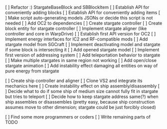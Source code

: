 [ ] Refactor :) StargateBaseBlock and SBBlockItem
[ ] Establish API for conveniently adding blocks
[ ] Establish API for conveniently adding items
[ ] Make script auto-generating models JSONs or decide this script is not needed
[ ] Add OC2 to dependencies
[ ] Create stargate controller
[ ] Create block entity for stargate controller
[ ] Implement stargate aligner (like controller and core in WarpDrive)
[ ] Establish first API version for OC2
[ ] Implement energy interfaces for IC2 and RF-compatible mods
[ ] Add stargate model from SGCraft
[ ] Implement deactivating model and stargate if some block is intersecting it
[ ] Add opened stargate model
[ ] Implement first version of addressing system
[ ] Add teleportation behavior to stargate
[ ] Make multiple stargates in same region not working
[ ] Add open/close stargate animation
[ ] Add instability effect damaging all entities on way of pure energy from stargate

[ ] Create ship controller and aligner
[ ] Clone VS2 and integrate its mechanics here
[ ] Create instability effect on ship assembly/disassembly
[ ] Decide what to do if some ship of medium size cannot fully fit in stargate but tries to teleport
[ ] Decide how to keep stargate address same(?) when ship assembles or disassembles
      (pretty easy, because ship construction assumes move to other dimension; stargate could be just forcibly closed)

[ ] Find some more programmers or coders
[ ] Write remaining parts of TODO
